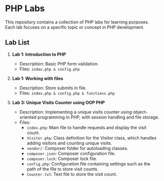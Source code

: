 # PHP Labs

This repository contains a collection of PHP labs for learning purposes. Each lab focuses on a specific topic or concept in PHP development.

## Lab List

1. **Lab 1: Introduction to PHP**
   - Description: Basic PHP form validation.
   - Files: `index.php & config.php`

1. **Lab 1: Working with files**
   - Description: Store submits in file.
   - Files: `index.php & config.php & functions.php`

3. **Lab 3: Unique Visits Counter using OOP PHP**
   - Description: Implementing a unique visits counter using object-oriented programming in PHP, with session handling and file storage.
   - Files:
     - `index.php`: Main file to handle requests and display the visit count.
     - `Visitor.php`: Class definition for the Visitor class, which handles adding visitors and counting unique visits.
     - `vendor/`: Composer folder for autoloading classes.
     - `composer.json`: Composer configuration file.
     - `composer.lock`: Composer lock file.
     - `config.php`: Configuration file containing settings such as the path of the file to store visit counts.
     - `Counter.txt`: Text file to store the visit count.

